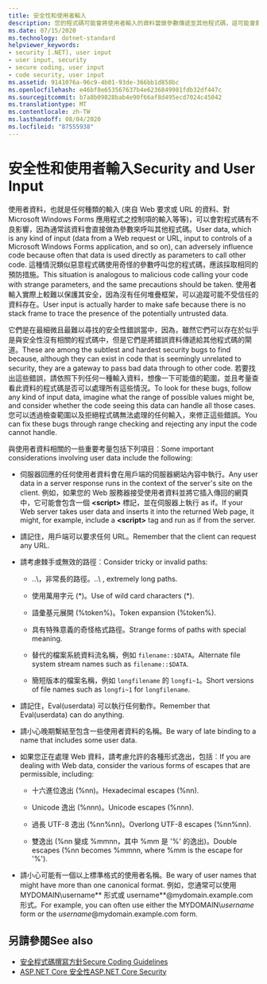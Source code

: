 ```yaml
---
title: 安全性和使用者輸入
description: 您的程式碼可能會將使用者輸入的資料當做參數傳遞至其他程式碼，這可能會影響安全性。 您可以進行範圍檢查，以拒絕有問題的輸入。
ms.date: 07/15/2020
ms.technology: dotnet-standard
helpviewer_keywords:
- security [.NET], user input
- user input, security
- secure coding, user input
- code security, user input
ms.assetid: 9141076a-96c9-4b01-93de-366bb1d858bc
ms.openlocfilehash: e46bf8e653567637b4e6236849981fdb32df447c
ms.sourcegitcommit: b7a8b09828bab4e90f66af8d495ecd7024c45042
ms.translationtype: MT
ms.contentlocale: zh-TW
ms.lasthandoff: 08/04/2020
ms.locfileid: "87555938"
---
```

# <a name="security-and-user-input"></a><span data-ttu-id="b2fb2-104">安全性和使用者輸入</span><span class="sxs-lookup"><span data-stu-id="b2fb2-104">Security and User Input</span></span>

<span data-ttu-id="b2fb2-105">使用者資料，也就是任何種類的輸入 (來自 Web 要求或 URL 的資料、對 Microsoft Windows Forms 應用程式之控制項的輸入等等)，可以會對程式碼有不良影響，因為通常該資料會直接做為參數來呼叫其他程式碼。</span><span class="sxs-lookup"><span data-stu-id="b2fb2-105">User data, which is any kind of input (data from a Web request or URL, input to controls of a Microsoft Windows Forms application, and so on), can adversely influence code because often that data is used directly as parameters to call other code.</span></span> <span data-ttu-id="b2fb2-106">這種情況類似惡意程式碼使用奇怪的參數呼叫您的程式碼，應該採取相同的預防措施。</span><span class="sxs-lookup"><span data-stu-id="b2fb2-106">This situation is analogous to malicious code calling your code with strange parameters, and the same precautions should be taken.</span></span> <span data-ttu-id="b2fb2-107">使用者輸入實際上較難以保護其安全，因為沒有任何堆疊框架，可以追蹤可能不受信任的資料存在。</span><span class="sxs-lookup"><span data-stu-id="b2fb2-107">User input is actually harder to make safe because there is no stack frame to trace the presence of the potentially untrusted data.</span></span>

<span data-ttu-id="b2fb2-108">它們是在最細微且最難以尋找的安全性錯誤當中，因為，雖然它們可以存在於似乎是與安全性沒有相關的程式碼中，但是它們是將錯誤資料傳遞給其他程式碼的閘道。</span><span class="sxs-lookup"><span data-stu-id="b2fb2-108">These are among the subtlest and hardest security bugs to find because, although they can exist in code that is seemingly unrelated to security, they are a gateway to pass bad data through to other code.</span></span> <span data-ttu-id="b2fb2-109">若要找出這些錯誤，請依照下列任何一種輸入資料，想像一下可能值的範圍，並且考量查看此資料的程式碼是否可以處理所有這些情況。</span><span class="sxs-lookup"><span data-stu-id="b2fb2-109">To look for these bugs, follow any kind of input data, imagine what the range of possible values might be, and consider whether the code seeing this data can handle all those cases.</span></span> <span data-ttu-id="b2fb2-110">您可以透過檢查範圍以及拒絕程式碼無法處理的任何輸入，來修正這些錯誤。</span><span class="sxs-lookup"><span data-stu-id="b2fb2-110">You can fix these bugs through range checking and rejecting any input the code cannot handle.</span></span>

<span data-ttu-id="b2fb2-111">與使用者資料相關的一些重要考量包括下列項目︰</span><span class="sxs-lookup"><span data-stu-id="b2fb2-111">Some important considerations involving user data include the following:</span></span>

- <span data-ttu-id="b2fb2-112">伺服器回應的任何使用者資料會在用戶端的伺服器網站內容中執行。</span><span class="sxs-lookup"><span data-stu-id="b2fb2-112">Any user data in a server response runs in the context of the server's site on the client.</span></span> <span data-ttu-id="b2fb2-113">例如，如果您的 Web 服務器接受使用者資料並將它插入傳回的網頁中，它可能會包含一個 **\<script>** 標記，並在伺服器上執行 as if。</span><span class="sxs-lookup"><span data-stu-id="b2fb2-113">If your Web server takes user data and inserts it into the returned Web page, it might, for example, include a **\<script>** tag and run as if from the server.</span></span>

- <span data-ttu-id="b2fb2-114">請記住，用戶端可以要求任何 URL。</span><span class="sxs-lookup"><span data-stu-id="b2fb2-114">Remember that the client can request any URL.</span></span>

- <span data-ttu-id="b2fb2-115">請考慮棘手或無效的路徑︰</span><span class="sxs-lookup"><span data-stu-id="b2fb2-115">Consider tricky or invalid paths:</span></span>

  - <span data-ttu-id="b2fb2-116">..\，非常長的路徑。</span><span class="sxs-lookup"><span data-stu-id="b2fb2-116">..\ , extremely long paths.</span></span>

  - <span data-ttu-id="b2fb2-117">使用萬用字元 (\*)。</span><span class="sxs-lookup"><span data-stu-id="b2fb2-117">Use of wild card characters (\*).</span></span>

  - <span data-ttu-id="b2fb2-118">語彙基元展開 (%token%)。</span><span class="sxs-lookup"><span data-stu-id="b2fb2-118">Token expansion (%token%).</span></span>

  - <span data-ttu-id="b2fb2-119">具有特殊意義的奇怪格式路徑。</span><span class="sxs-lookup"><span data-stu-id="b2fb2-119">Strange forms of paths with special meaning.</span></span>

  - <span data-ttu-id="b2fb2-120">替代的檔案系統資料流名稱，例如 `filename::$DATA`。</span><span class="sxs-lookup"><span data-stu-id="b2fb2-120">Alternate file system stream names such as `filename::$DATA`.</span></span>

  - <span data-ttu-id="b2fb2-121">簡短版本的檔案名稱，例如 `longfilename` 的 `longfi~1`。</span><span class="sxs-lookup"><span data-stu-id="b2fb2-121">Short versions of file names such as `longfi~1` for `longfilename`.</span></span>

- <span data-ttu-id="b2fb2-122">請記住，Eval(userdata) 可以執行任何動作。</span><span class="sxs-lookup"><span data-stu-id="b2fb2-122">Remember that Eval(userdata) can do anything.</span></span>

- <span data-ttu-id="b2fb2-123">請小心晚期繫結至包含一些使用者資料的名稱。</span><span class="sxs-lookup"><span data-stu-id="b2fb2-123">Be wary of late binding to a name that includes some user data.</span></span>

- <span data-ttu-id="b2fb2-124">如果您正在處理 Web 資料，請考慮允許的各種形式逸出，包括︰</span><span class="sxs-lookup"><span data-stu-id="b2fb2-124">If you are dealing with Web data, consider the various forms of escapes that are permissible, including:</span></span>

  - <span data-ttu-id="b2fb2-125">十六進位逸出 (%nn)。</span><span class="sxs-lookup"><span data-stu-id="b2fb2-125">Hexadecimal escapes (%nn).</span></span>

  - <span data-ttu-id="b2fb2-126">Unicode 逸出 (%nnn)。</span><span class="sxs-lookup"><span data-stu-id="b2fb2-126">Unicode escapes (%nnn).</span></span>

  - <span data-ttu-id="b2fb2-127">過長 UTF-8 逸出 (%nn%nn)。</span><span class="sxs-lookup"><span data-stu-id="b2fb2-127">Overlong UTF-8 escapes (%nn%nn).</span></span>

  - <span data-ttu-id="b2fb2-128">雙逸出 (%nn 變成 %mmnn，其中 %mm 是 '%' 的逸出)。</span><span class="sxs-lookup"><span data-stu-id="b2fb2-128">Double escapes (%nn becomes %mmnn, where %mm is the escape for '%').</span></span>

- <span data-ttu-id="b2fb2-129">請小心可能有一個以上標準格式的使用者名稱。</span><span class="sxs-lookup"><span data-stu-id="b2fb2-129">Be wary of user names that might have more than one canonical format.</span></span> <span data-ttu-id="b2fb2-130">例如，您通常可以使用 MYDOMAIN\\username\*\* 形式或 username\*\*@mydomain.example.com 形式。</span><span class="sxs-lookup"><span data-stu-id="b2fb2-130">For example, you can often use either the MYDOMAIN\\*username* form or the *username*@mydomain.example.com form.</span></span>

## <a name="see-also"></a><span data-ttu-id="b2fb2-131">另請參閱</span><span class="sxs-lookup"><span data-stu-id="b2fb2-131">See also</span></span>

- [<span data-ttu-id="b2fb2-132">安全程式碼撰寫方針</span><span class="sxs-lookup"><span data-stu-id="b2fb2-132">Secure Coding Guidelines</span></span>](secure-coding-guidelines.md)
- [<span data-ttu-id="b2fb2-133">ASP.NET Core 安全性</span><span class="sxs-lookup"><span data-stu-id="b2fb2-133">ASP.NET Core Security</span></span>](/aspnet/core/security/)
